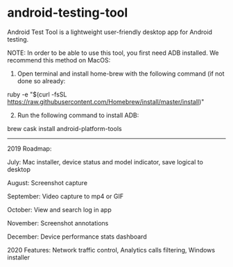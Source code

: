 # android-testing-tool
Android Test Tool is a lightweight user-friendly desktop app for Android testing.

NOTE: In order to be able to use this tool, you first need ADB installed. We recommend this method on MacOS:

1. Open terminal and install home-brew with the following command (if not done so already:

ruby -e "$(curl -fsSL https://raw.githubusercontent.com/Homebrew/install/master/install)"

2. Run the following command to install ADB:

brew cask install android-platform-tools

-----------------------------------------------------------------

2019 Roadmap:

July: Mac installer, device status and model indicator, save logical to desktop

August: Screenshot capture

September: Video capture to mp4 or GIF

October: View and search log in app

November: Screenshot annotations

December: Device performance stats dashboard

2020 Features: Network traffic control, Analytics calls filtering, Windows installer

